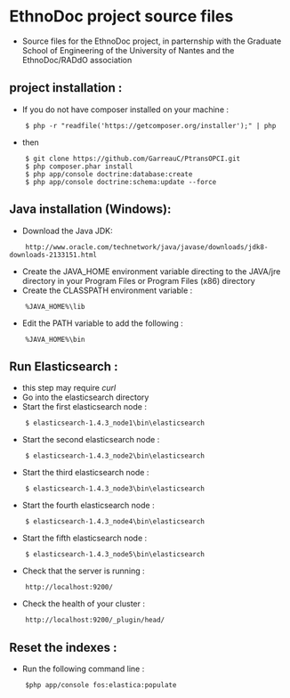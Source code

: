 EthnoDoc project source files
========================

* Source files for the EthnoDoc project, in parternship with the Graduate School of Engineering of the University of Nantes and the EthnoDoc/RADdO association

project installation :
---------

* If you do not have composer installed on your machine :
```
    $ php -r "readfile('https://getcomposer.org/installer');" | php
```
* then
```
    $ git clone https://github.com/GarreauC/PtransOPCI.git
    $ php composer.phar install
    $ php app/console doctrine:database:create
    $ php app/console doctrine:schema:update --force
```

Java installation (Windows):
---------------------
* Download the Java JDK:
```
    http://www.oracle.com/technetwork/java/javase/downloads/jdk8-downloads-2133151.html
```
* Create the JAVA_HOME environment variable directing to the JAVA/jre
  directory in your Program Files or Program Files (x86) directory
* Create the CLASSPATH environment variable :
```
    %JAVA_HOME%\lib
```
* Edit the PATH variable to add the following :
```
    %JAVA_HOME%\bin
```

Run Elasticsearch :
-------------------------
* this step may require *curl*
* Go into the elasticsearch directory
* Start the first elasticsearch node :
```
    $ elasticsearch-1.4.3_node1\bin\elasticsearch
```
* Start the second elasticsearch node :
```
    $ elasticsearch-1.4.3_node2\bin\elasticsearch
```
* Start the third elasticsearch node :
```
    $ elasticsearch-1.4.3_node3\bin\elasticsearch
```
* Start the fourth elasticsearch node :
```
    $ elasticsearch-1.4.3_node4\bin\elasticsearch
```
* Start the fifth elasticsearch node :
```
    $ elasticsearch-1.4.3_node5\bin\elasticsearch
```
* Check that the server is running :
```
    http://localhost:9200/
```
* Check  the health of your cluster :
```
    http://localhost:9200/_plugin/head/
```

Reset the indexes :
-----------------------
* Run the following command line :
```
    $php app/console fos:elastica:populate
```
